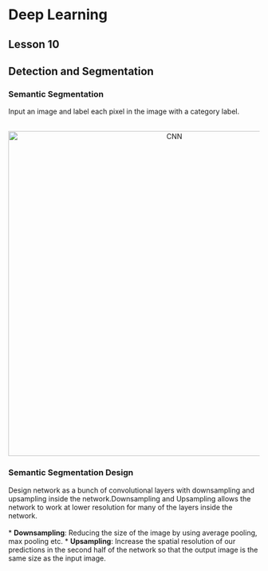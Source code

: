 # Deep Learning
## Lesson 10
## Detection and Segmentation

<h3>Semantic Segmentation</h3>
Input an image and label each pixel in the image with a category label.


<p align="center">
  <br>
  <img src="https://user-images.githubusercontent.com/45029614/170239187-3ba99170-924d-4c0d-8dd3-4564e84148c6.PNG" width="650" title="CNN">
</p>

<h3>Semantic Segmentation Design</h3>
Design network as a bunch of convolutional layers with downsampling and upsampling inside the network.Downsampling and Upsampling allows the network to work at lower resolution for many of the layers inside the network.
<br> <br>
* <strong>Downsampling</strong>: Reducing the size of the image by using average pooling, max pooling etc.
* <strong>Upsampling</strong>: Increase the spatial resolution of our predictions in the second half of the network so that the output image is the same size as the input image.
